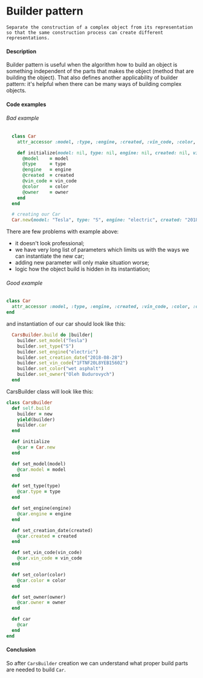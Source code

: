 # Builder pattern

``Separate the construction of a complex object from its representation so that the same construction process can create different representations.``

#### Description

Builder pattern is useful when the algorithm how to build an object is something independent of the parts that makes the object (method that are building the object). That also defines another applicability of builder pattern: it's helpful when there can be many ways of building complex objects.

#### Code examples

###### Bad example

```ruby
  class Car
    attr_accessor :model, :type, :engine, :created, :vin_code, :color, :owner

    def initialize(model: nil, type: nil, engine: nil, created: nil, vin_code: nil, color: nil, owner: nil)
      @model    = model
      @type     = type
      @engine   = engine
      @created  = created
      @vin_code = vin_code
      @color    = color
      @owner    = owner
    end
  end

  # creating our Car
  Car.new(model: "Tesla", type: "S", engine: "electric", created: "2018-08-28", vin_code: "1FTNF20L8YEB15602", color: "wet asphalt", owner: "Oleh Budurovych")
```

There are few problems with example above:
- it doesn't look professional;
- we have very long list of parameters which limits us with the ways we can instantiate the new car;
- adding new parameter will only make situation worse;
- logic how the object build is hidden in its instantiation;

###### Good example

```ruby
class Car
  attr_accessor :model, :type, :engine, :created, :vin_code, :color, :owner
end
```
and instantiation of our car should look like this:

```ruby
  CarsBuilder.build do |builder|
    builder.set_model("Tesla")
    builder.set_type("S")
    builder.set_engine("electric")
    builder.set_creation_date("2018-08-28")
    builder.set_vin_code("1FTNF20L8YEB15602")
    builder.set_color("wet asphalt")
    builder.set_owner("Oleh Budurovych")
  end
```

CarsBuilder class will look like this:

```ruby
class CarsBuilder
  def self.build
    builder = new
    yield(builder)
    builder.car
  end

  def initialize
    @car = Car.new
  end

  def set_model(model)
    @car.model = model
  end

  def set_type(type)
    @car.type = type
  end

  def set_engine(engine)
    @car.engine = engine
  end

  def set_creation_date(created)
    @car.created = created
  end

  def set_vin_code(vin_code)
    @car.vin_code = vin_code
  end

  def set_color(color)
    @car.color = color
  end

  def set_owner(owner)
    @car.owner = owner
  end

  def car
    @car
  end
end
```

#### Conclusion

So after ```CarsBuilder``` creation we can understand what proper build parts are needed to build ```Car```.
